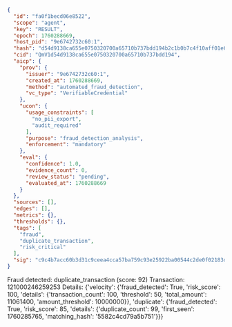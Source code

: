 ```json
{
  "id": "fa0f1becd06e8522",
  "scope": "agent",
  "key": "RESULT",
  "epoch": 1760288669,
  "host_pid": "9e6742732c60:1",
  "hash": "d54d9138ca655e0750320700a65710b737bdd194b2c1b0b7c4f10aff01e69f08",
  "cid": "QmV1d54d9138ca655e0750320700a65710b737bdd194",
  "aicp": {
    "prov": {
      "issuer": "9e6742732c60:1",
      "created_at": 1760288669,
      "method": "automated_fraud_detection",
      "vc_type": "VerifiableCredential"
    },
    "ucon": {
      "usage_constraints": [
        "no_pii_export",
        "audit_required"
      ],
      "purpose": "fraud_detection_analysis",
      "enforcement": "mandatory"
    },
    "eval": {
      "confidence": 1.0,
      "evidence_count": 0,
      "review_status": "pending",
      "evaluated_at": 1760288669
    }
  },
  "sources": [],
  "edges": [],
  "metrics": {},
  "thresholds": {},
  "tags": [
    "fraud",
    "duplicate_transaction",
    "risk_critical"
  ],
  "sig": "c9c4b7acc60b3d31c9ceea4cca57ba759c93e25922ba00544c2de0f02183dc52"
}
```

Fraud detected: duplicate_transaction (score: 92)
Transaction: 121000246259253
Details: {'velocity': {'fraud_detected': True, 'risk_score': 100, 'details': {'transaction_count': 100, 'threshold': 50, 'total_amount': 11061400, 'amount_threshold': 10000000}}, 'duplicate': {'fraud_detected': True, 'risk_score': 85, 'details': {'duplicate_count': 99, 'first_seen': 1760285765, 'matching_hash': '5582c4cd79a5b751'}}}